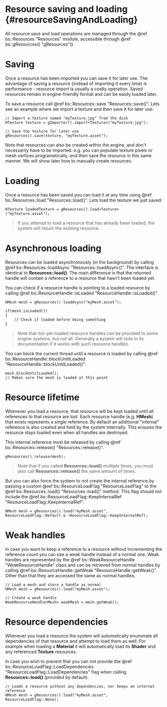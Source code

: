 Resource saving and loading					{#resourceSavingAndLoading}
===============

All resource save and load operations are managed through the @ref bs::Resources "Resources" module, accessible through @ref bs::gResources() "gResources"().

# Saving
Once a resource has been imported you can save it for later use. The advantage of saving a resource (instead of importing it every time) is performance - resource import is usually a costly operation. Saved resources remain in engine-friendly format and can be easily loaded later. 

To save a resource call @ref bs::Resources::save "Resources::save()". Lets see an example where we import a texture and then save it for later use:

~~~~~~~~~~~~~{.cpp}
// Import a texture named "myTexture.jpg" from the disk
HTexture texture = gImporter().import<Texture>("myTexture.jpg");

// Save the texture for later use
gResources().save(texture, "myTexture.asset");
~~~~~~~~~~~~~

Note that resources can also be created within the engine, and don't necessarily have to be imported. e.g. you can populate texture pixels or mesh vertices programatically, and then save the resource in this same manner. We will show later how to manually create resources.

# Loading
Once a resource has been saved you can load it at any time using @ref bs::Resources::load "Resources::load()". Lets load the texture we just saved:

~~~~~~~~~~~~~{.cpp}
HTexture loadedTexture = gResources().load<Texture>("myTexture.asset");
~~~~~~~~~~~~~

> If you attempt to load a resource that has already been loaded, the system will return the existing resource.

# Asynchronous loading
Resources can be loaded asynchronously (in the background) by calling @ref bs::Resources::loadAsync "Resources::loadAsync()". The interface is identical to **Resources::load()**. The main difference is that the returned handle will contain a reference to a resource that hasn't been loaded yet. 

You can check if a resource handle is pointing to a loaded resource by calling @ref bs::ResourceHandle::isLoaded "ResourceHandle::isLoaded()".

~~~~~~~~~~~~~{.cpp}
HMesh mesh = gResources().loadAsync("myMesh.asset");

if(mesh.isLoaded())
{
	// Check if loaded before doing something
}
~~~~~~~~~~~~~ 

> Note that not-yet-loaded resource handles can be provided to some engine systems, but not all. Generally a system will note in its documentation if it works with such resource handles.

You can block the current thread until a resource is loaded by calling @ref bs::ResourceHandle::blockUntilLoaded "ResourceHandle::blockUntilLoaded()".

~~~~~~~~~~~~~{.cpp}
mesh.blockUntilLoaded();
// Makes sure the mesh is loaded at this point
~~~~~~~~~~~~~ 

# Resource lifetime
Whenever you load a resource, that resource will be kept loaded until all references to that resource are lost. Each resource handle (e.g. **HMesh**) that exists represents a single reference. By default an additional "internal" reference is also created and held by the system internally. This ensures the resource stays loaded even when all handles are destroyed.

This internal reference must be released by calling @ref bs::Resources::release() "Resources::release()".

~~~~~~~~~~~~~{.cpp}
gResources().release(mesh);
~~~~~~~~~~~~~

> Note that if you called **Resources::load()** multiple times, you must also call **Resources::release()** the same amount of times.

But you can also force the system to not create the internal reference by passing a custom @ref bs::ResourceLoadFlag "ResourceLoadFlag" to the @ref bs::Resources::load() "Resources::load()" method. This flag should not include the @ref bs::ResourceLoadFlag::KeepInternalRef "ResourceLoadFlag::KeepInternalRef".

~~~~~~~~~~~~~{.cpp}
HMesh mesh = gResources().load("myMesh.asset", ResourceLoadFlag::Default & ~ResourceLoadFlag::KeepInternalRef);
~~~~~~~~~~~~~ 

# Weak handles
In case you want to keep a reference to a resource without incrementing the reference count you can use a weak handle instead of a normal one. Weak handles are represented by the @ref bs::WeakResourceHandle<T> "WeakResourceHandle<T>" class and can be retrieved from normal handles by calling @ref bs::ResourceHandle<T>::getWeak "ResourceHandle<T>::getWeak()". Other than that they are accessed the same as normal handles.

~~~~~~~~~~~~~{.cpp}
// Load a mesh and store a handle as normal
HMesh mesh = gResources().load("myMesh.asset");

// Create a weak handle
WeakResourceHandle<Mesh> weakMesh = mesh.getWeak();
~~~~~~~~~~~~~ 

# Resource dependencies
Whenever you load a resource the system will automatically enumerate all dependencies of that resource and attempt to load them as well. For example when loading a **Material** it will automatically load its **Shader** and any referenced **Texture** resources.

In case you wish to prevent that you can not provide the @ref bs::ResourceLoadFlag::LoadDependencies "ResourceLoadFlag::LoadDependencies" flag when calling **Resources::load()** (provided by default).

~~~~~~~~~~~~~{.cpp}
// Loads a resource without any dependencies, nor keeps an internal reference
HMesh mesh = gResources().load("myMesh.asset", ResourceLoadFlag::None);
~~~~~~~~~~~~~ 
